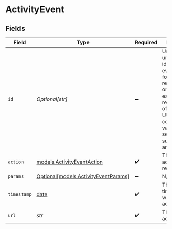# ActivityEvent


## Fields

| Field                                                                                                                                                                                            | Type                                                                                                                                                                                             | Required                                                                                                                                                                                         | Description                                                                                                                                                                                      |
| ------------------------------------------------------------------------------------------------------------------------------------------------------------------------------------------------ | ------------------------------------------------------------------------------------------------------------------------------------------------------------------------------------------------ | ------------------------------------------------------------------------------------------------------------------------------------------------------------------------------------------------ | ------------------------------------------------------------------------------------------------------------------------------------------------------------------------------------------------ |
| `id`                                                                                                                                                                                             | *Optional[str]*                                                                                                                                                                                  | :heavy_minus_sign:                                                                                                                                                                               | Universally unique identifier of the event. To allow for reliable retransmission, only the earliest received event of a given UUID is considered valid by the server and subsequent are ignored. |
| `action`                                                                                                                                                                                         | [models.ActivityEventAction](../models/activityeventaction.md)                                                                                                                                   | :heavy_check_mark:                                                                                                                                                                               | The type of activity this represents.                                                                                                                                                            |
| `params`                                                                                                                                                                                         | [Optional[models.ActivityEventParams]](../models/activityeventparams.md)                                                                                                                         | :heavy_minus_sign:                                                                                                                                                                               | N/A                                                                                                                                                                                              |
| `timestamp`                                                                                                                                                                                      | [date](https://docs.python.org/3/library/datetime.html#date-objects)                                                                                                                             | :heavy_check_mark:                                                                                                                                                                               | The ISO 8601 timestamp when the activity began.                                                                                                                                                  |
| `url`                                                                                                                                                                                            | *str*                                                                                                                                                                                            | :heavy_check_mark:                                                                                                                                                                               | The URL of the activity.                                                                                                                                                                         |